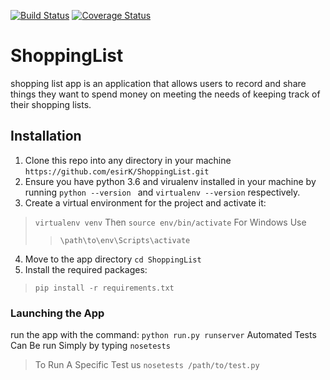 [![Build Status](https://travis-ci.org/esirK/ShoppingList.svg?branch=develop)](https://travis-ci.org/esirK/ShoppingList)
[![Coverage Status](https://coveralls.io/repos/github/esirK/ShoppingList/badge.svg?branch=master)](https://coveralls.io/github/esirK/ShoppingList?branch=develop)

# ShoppingList
shopping list app is an application that allows users
to record and share things they want to spend money on
meeting the needs of keeping track of their shopping lists.
## Installation
1. Clone this repo into any directory in your machine `https://github.com/esirK/ShoppingList.git`
2. Ensure you have python 3.6 and virualenv installed in your machine by running `python --version
` and `virtualenv --version` respectively.
3. Create a virtual environment for the project and activate it:
> `virtualenv venv` Then
> `source env/bin/activate`
For Windows Use
> > `\path\to\env\Scripts\activate`
4. Move to the app directory `cd ShoppingList`
5. Install the required packages: 
> `pip install -r requirements.txt`
### Launching the App
run the app with the command: `python run.py runserver`
Automated Tests Can Be run Simply by typing
 `nosetests`
 > To Run A Specific Test us `nosetests /path/to/test.py`